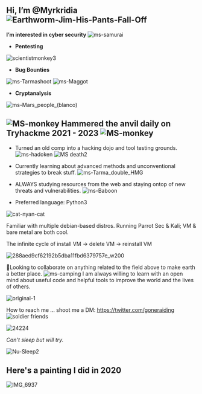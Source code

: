 Hi, I’m @Myrkridia ![Earthworm-Jim-His-Pants-Fall-Off](https://user-images.githubusercontent.com/88998826/135731766-502ccff0-7f93-4271-8ca1-19076476ed21.gif)
-

**I’m interested in cyber security** ![ms-samurai](https://user-images.githubusercontent.com/88998826/136473827-10b14f73-ca63-43de-b787-afa61f5f518a.png)



- **Pentesting**

![scientistmonkey3](https://user-images.githubusercontent.com/88998826/136462990-46d2e2a5-f5f1-414b-b8c1-3b1475fd1aa6.gif)

- **Bug Bounties**

![ms-Tarmashoot](https://user-images.githubusercontent.com/88998826/135745500-f3d2bdef-380b-4950-bab4-691d8fcaad5a.gif) ![ms-Maggot](https://user-images.githubusercontent.com/88998826/135745548-910d2ef4-a7b3-4bee-bbfb-0920cf077a1a.gif)

- **Cryptanalysis**

![ms-Mars_people_(blanco)](https://user-images.githubusercontent.com/88998826/136474452-550ff2d2-ff09-4875-a14b-7912916a1cc9.gif)

![MS-monkey](https://github.com/Myrkridia/Myrkridia/assets/88998826/edc86ef1-4eeb-4c10-a2f1-839797f6baf0)
Hammered the anvil daily on Tryhackme 2021 - 2023  ![MS-monkey](https://github.com/Myrkridia/Myrkridia/assets/88998826/fae796b3-060c-4f0c-ad96-587e8af37109)
-

- Turned an old comp into a hacking dojo and tool testing grounds.![ms-hadoken](https://github.com/Myrkridia/Myrkridia/assets/88998826/982dcb12-7a30-4bed-a1af-b095441a5a02)
![MS death2](https://github.com/Myrkridia/Myrkridia/assets/88998826/84d9e29c-1cf6-41db-a6a6-9fdc3af25ab1)


- Currently learning about advanced methods and unconventional strategies to break stuff. ![ms-Tarma_double_HMG](https://github.com/Myrkridia/Myrkridia/assets/88998826/05fdcb07-f214-407f-afa7-4fa306724f0a)


- ALWAYS studying resources from the web and staying ontop of new threats and vulnerabilities. ![ms-Baboon](https://user-images.githubusercontent.com/88998826/136474582-e4807ef5-f377-4e79-b724-a88d5791bb2d.gif)

- Preferred language: Python3
 
![cat-nyan-cat](https://github.com/Myrkridia/Myrkridia/assets/88998826/ffc8c5c8-bcab-4750-9d0b-9cb12416c641)


 Familiar with multiple debian-based distros. Running Parrot Sec & Kali; VM & bare metal are both cool.
 
 The infinite cycle of install VM -> delete VM -> reinstall VM
 
 ![288aed9cf62192b5dba11fbd6379757e_w200](https://user-images.githubusercontent.com/88998826/182358560-937c1b2c-a9c7-4cef-af2b-02cd23e1ccde.gif)

 
🔧Looking to collaborate on anything related to the field above to make earth a better place. ![ms-camping](https://user-images.githubusercontent.com/88998826/135746214-23309b2a-f18d-4a08-b881-73125f2d3e0a.gif) I am always willing to learn with an open mind about useful code and helpful tools to improve the world and the lives of others.

![original-1](https://user-images.githubusercontent.com/88998826/182357870-5b05cf18-aa52-4cf2-9480-25bdf15c02e4.gif)


How to reach me ... shoot me a DM: https://twitter.com/goneraiding ![soldier friends](https://user-images.githubusercontent.com/88998826/136473525-297d613d-93eb-4c87-aa76-8f307032aff8.png)

![24224](https://github.com/Myrkridia/Myrkridia/assets/88998826/43296914-655c-47dc-a0c3-6bcbb85020f8)




*Can't sleep but will try.*

![Nu-Sleep2](https://user-images.githubusercontent.com/88998826/135747222-b54d0fb4-547e-4c71-ba8e-0520d9a8c222.gif)


Here's a painting I did in 2020
-
![IMG_6937](https://user-images.githubusercontent.com/88998826/136474847-df17b7c7-1049-4149-9e92-df64938aca98.jpg)







<!---
Myrkridia/Myrkridia is a ✨ special ✨ repository because its `README.md` (this file) appears on your GitHub profile.
You can click the Preview link to take a look at your changes.
--->
